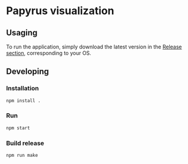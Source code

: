 # Papyrus visualization

## Usaging
To run the application, simply download the latest version in the [Release section](https://github.com/glmanhtu/PapyrusViz/releases), corresponding to your OS.

## Developing

### Installation
```bash
npm install .
```

### Run
```bash
npm start
```

### Build release
```
npm run make
```

